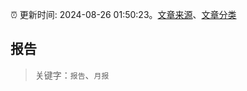 :alarm_clock: 更新时间: 2024-08-26 01:50:23。[文章来源](/README.md)、[文章分类](/TAGS.md)

## 报告


> 关键字：`报告`、`月报`



